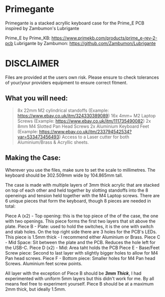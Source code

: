 # Primegante
Primegante is a stacked acryllic keyboard case for the Prime_E PCB inspired by Zambumon's Lubrigante

Prime_E by Prime_KB: https://www.primekb.com/products/prime_e-rev-2-pcb
Lubrigante by Zambumon: https://github.com/Zambumon/Lubrigante

# DISCLAIMER
Files are provided at the users own risk. Please ensure to check tolerances of your/your providers equipment to ensure correct fitment.

## What you will need:
> 8x 22mm M2 cylindrical standoffs (Example: https://www.ebay.co.uk/itm/324330389089)
> 16x 4mm+ M2 Laptop Screws (Example: https://www.ebay.co.uk/itm/111735490082)
> 2x 8mm M4 Slotted Pan Head Screws
> 2x Aluminium Keyboard Feet (Example: https://www.ebay.co.uk/itm/233794542534?var=533473456493)
> Access to a Laser cutter for both Aluminium/Brass & Acryllic sheets.

## Making the Case:

Wherever you use the files, make sure to set the scale to millimetres. The keyboard should be 302.509mm wide by 104.865mm tall.

The case is made with multiple layers of 3mm thick acrylic that are stacked on top of each other and held together by slotting standoffs into the 8 openeings and tension held together with the M4 Laptop screws. There are 6 unique pieces that form the keyboard, though 8 pieces are needed in total:

Piece A (x2) - Top opening: this is the top piece of the of the case, the one with two openings. This piece forms the first two layers that sit above the plate.
Piece B - Plate: used to hold the switches, it is the one with switch and stab holes. On the top right side there are 3 holes for the PCB's LEDs. This piece is 1.5mm thick - I recommend either Aluminium or Brass.
Piece C - Mid Space: Sit between the plate and the PCB. Reduces the hole left for the USB-C.
Piece D (x2) - Mid: Area taht holds the PCB
Piece E - Base/Feet Screw piece: Second to last layer with slightly bigger holes to allow for M4 Pan head screws.
Piece F - Bottom piece: Smaller holes for M4 Pan head Screws. Aluminium feet screw points.

All layer with the exception of Piece B should be ***3mm Thick***, I had experimented with uniform 5mm layers but this didn't work for me. By all means feel free to experiment yourself.
Piece B should be at a maximum 2mm thick, but ideally 1.5mm.
